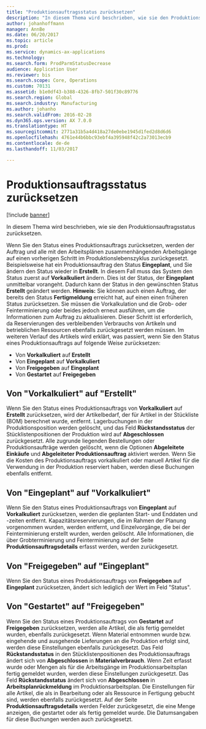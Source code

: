 ```yaml
---
title: "Produktionsauftragsstatus zurücksetzen"
description: "In diesem Thema wird beschrieben, wie sie den Produktionsauftragsstatus zurücksetzen."
author: johanhoffmann
manager: AnnBe
ms.date: 06/20/2017
ms.topic: article
ms.prod: 
ms.service: dynamics-ax-applications
ms.technology: 
ms.search.form: ProdParmStatusDecrease
audience: Application User
ms.reviewer: bis
ms.search.scope: Core, Operations
ms.custom: 70131
ms.assetid: b1e0df43-b388-4326-8fb7-501f30c89776
ms.search.region: Global
ms.search.industry: Manufacturing
ms.author: johanho
ms.search.validFrom: 2016-02-28
ms.dyn365.ops.version: AX 7.0.0
ms.translationtype: HT
ms.sourcegitcommit: 2771a31b5a4d418a27de0ebe1945d1fed2d8d6d6
ms.openlocfilehash: 4761e44b6bbc93ebf4a395948f42c2a73013ecb9
ms.contentlocale: de-de
ms.lasthandoff: 11/03/2017

---
```


# <a name="reverse-the-production-order-status"></a>Produktionsauftragsstatus zurücksetzen

[!include [banner](../includes/banner.md)]

In diesem Thema wird beschrieben, wie sie den Produktionsauftragsstatus zurücksetzen. 

Wenn Sie den Status eines Produktionsauftrags zurücksetzen, werden der Auftrag und alle mit den Arbeitsplänen zusammenhängenden Arbeitsgänge auf einen vorherigen Schritt im Produktionslebenszyklus zurückgesetzt. Beispielsweise hat ein Produktionsauftrag den Status **Eingeplant**, und Sie ändern den Status wieder in **Erstellt**. In diesem Fall muss das System den Status zuerst auf  **Vorkalkuliert** ändern. Dies ist der Status, der **Eingeplant** unmittelbar vorangeht. Dadurch kann der Status in den gewünschten Status **Erstellt** geändert werden. **Hinweis:** Sie können auch einen Auftrag, der bereits den Status **Fertigmeldung** erreicht hat, auf einen einen früheren Status zurücksetzen. Sie müssen die Vorkalkulation und die Grob- oder Feinterminierung oder beides jedoch erneut ausführen, um die Informationen zum Auftrag zu aktualisieren. Dieser Schritt ist erforderlich, da Reservierungen des verbleibenden Verbrauchs von Artikeln und betrieblichen Ressourcen ebenfalls zurückgesetzt werden müssen. Im weiteren Verlauf des Artikels wird erklärt, was passiert, wenn Sie den Status eines Produktionsauftrags auf folgende Weise zurücksetzen:

-   Von **Vorkalkuliert** auf **Erstellt**
-   Von **Eingeplant** auf **Vorkalkuliert**
-   Von **Freigegeben** auf **Eingeplant**
-   Von **Gestartet** auf **Freigegeben**

## <a name="from-estimated-to-created"></a>Von "Vorkalkuliert" auf "Erstellt"
Wenn Sie den Status eines Produktionsauftrags von **Vorkalkuliert** auf **Erstellt** zurücksetzen, wird der Artikelbedarf, der für Artikel in der Stückliste (BOM) berechnet wurde, entfernt. Lagerbuchungen in der Produktionsposition werden gelöscht, und das Feld **Rückstandsstatus** der Stücklistenpositionen der Produktion wird auf **Abgeschlossen** zurückgesetzt. Alle zugrunde liegenden Bestellungen oder Produktionsaufträge werden gelöscht, wenn die Optionen **Abgeleitete Einkäufe** und **Abgeleiteter Produktionsauftrag** aktiviert werden. Wenn Sie die Kosten des Produktionsauftrags vorkalkuliert oder manuell Artikel für die Verwendung in der Produktion reserviert haben, werden diese Buchungen ebenfalls entfernt.

## <a name="from-scheduled-to-estimated"></a>Von "Eingeplant" auf "Vorkalkuliert"
Wenn Sie den Status eines Produktionsauftrags von **Eingeplant** auf **Vorkalkuliert** zurücksetzen, werden die geplanten Start- und Enddaten und -zeiten entfernt. Kapazitätsreservierungen, die im Rahmen der Planung vorgenommen wurden, werden entfernt, und Einzelvorgänge, die bei der Feinterminierung erstellt wurden, werden gelöscht. Alle Informationen, die über Grobterminierung und Feinterminierung auf der Seite **Produktionsauftragsdetails** erfasst werden, werden zurückgesetzt.

## <a name="from-released-to-scheduled"></a>Von "Freigegeben" auf "Eingeplant"
Wenn Sie den Status eines Produktionsauftrags von **Freigegeben** auf **Eingeplant** zurücksetzen, ändert sich lediglich der Wert im Feld "Status".

## <a name="from-started-to-released"></a>Von "Gestartet" auf "Freigegeben"
Wenn Sie den Status eines Produktionsauftrags von **Gestartet** auf **Freigegeben** zurücksetzen, werden alle Artikel, die als fertig gemeldet wurden, ebenfalls zurückgesetzt. Wenn Material entnommen wurde bzw. eingehende und ausgehende Lieferungen an die Produktion erfolgt sind, werden diese Einstellungen ebenfalls zurückgesetzt. Das Feld **Rückstandsstatus** in den Stücklistenpositionen des Produktionsauftrags ändert sich von **Abgeschlossen** in **Materialverbrauch**. Wenn Zeit erfasst wurde oder Mengen als für die Arbeitsgänge im Produktionsarbeitsplan fertig gemeldet wurden, werden diese Einstellungen zurückgesetzt. Das Feld **Rückstandsstatus** ändert sich von **Abgeschlossen** in **Arbeitsplanrückmeldung** im Produktionsarbeitsplan. Die Einstellungen für alle Artikel, die als in Bearbeitung oder als Ressource in Fertigung gebucht sind, werden ebenfalls zurückgesetzt. Auf der Seite **Produktionsauftragsdetails** werden Felder zurückgesetzt, die eine Menge anzeigen, die gestartet oder als fertig gemeldet wurde. Die Datumsangaben für diese Buchungen werden auch zurückgesetzt.




